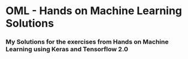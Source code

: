 # OML - Hands on Machine Learning Solutions

### My Solutions for the exercises from Hands on Machine Learning using Keras and Tensorflow 2.0

